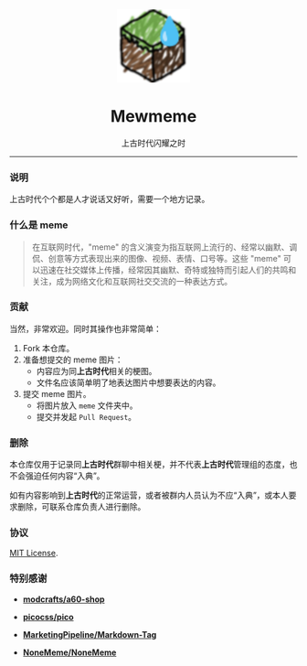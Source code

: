 <div align="center">
    <img width="128" height="128" src="static/favicon.png">
</div>

<center><h1> Mewmeme </h1></center>

<center>上古时代闪耀之时</center>

* * *

### 说明

上古时代个个都是人才说话又好听，需要一个地方记录。

### 什么是 meme

> 在互联网时代，"meme" 的含义演变为指互联网上流行的、经常以幽默、调侃、创意等方式表现出来的图像、视频、表情、口号等。这些 "meme" 可以迅速在社交媒体上传播，经常因其幽默、奇特或独特而引起人们的共鸣和关注，成为网络文化和互联网社交交流的一种表达方式。

### 贡献

当然，非常欢迎。同时其操作也非常简单：
1. Fork 本仓库。
2. 准备想提交的 meme 图片：
    - 内容应为同**上古时代**相关的梗图。
    - 文件名应该简单明了地表达图片中想要表达的内容。
3. 提交 meme 图片。
    - 将图片放入 `meme` 文件夹中。
    - 提交并发起 `Pull Request`。

### 删除

本仓库仅用于记录同**上古时代**群聊中相关梗，并不代表**上古时代**管理组的态度，也不会强迫任何内容“入典”。

如有内容影响到**上古时代**的正常运营，或者被群内人员认为不应“入典”，或本人要求删除，可联系仓库负责人进行删除。

### 协议

[MIT License](LICENSE).

### 特别感谢

- **[modcrafts/a60-shop](https://github.com/modcrafts/a60-shop)**

- **[picocss/pico](https://github.com/picocss/pico/tree/f9e97c0bf430df8fa3f730eb6a6e84f63d4a9b0c)**

- **[MarketingPipeline/Markdown-Tag](https://github.com/MarketingPipeline/Markdown-Tag)**

- **[NoneMeme/NoneMeme](https://github.com/NoneMeme/NoneMeme)**
